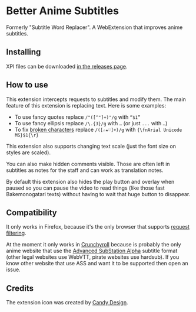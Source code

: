 # Better Anime Subtitles

Formerly "Subtitle Word Replacer". A WebExtension that improves anime subtitles.

## Installing

XPI files can be downloaded [in the releases page](https://github.com/qgustavor/subtitle-word-replacer/releases/).

## How to use

This extension intercepts requests to subtitles and modify them. The main feature of this extension is replacing text. Here is some examples:

* To use fancy quotes replace `/"([^"]+)"/g` with `“$1”`
* To use fancy ellipsis replace `/\.{3}/g` with `…` (or just `...` with `…`)
* To fix [broken characters](https://i.imgur.com/956XIRN.png) replace `/([☆★♡]+)/g` with `{\fnArial Unicode MS}$1{\r}`

This extension also supports changing text scale (just the font size on styles are scaled).

You can also make hidden comments visible. Those are often left in subtitles as notes for the staff and can work as translation notes.

By default this extension also hides the play button and overlay when paused so you can pause the video to read things (like those fast Bakemonogatari texts) without having to wait that huge button to disappear.

## Compatibility

It only works in Firefox, because it's the only browser that supports
[request filtering](https://developer.mozilla.org/en-US/docs/Mozilla/Add-ons/WebExtensions/API/webRequest/filterResponseData).

At the moment it only works in [Crunchyroll](https://www.crunchyroll.com/) because is probably the only anime website that use the [Advanced SubStation Alpha](https://en.wikipedia.org/wiki/SubStation_Alpha#Advanced_SubStation_Alpha) subtitle format (other legal websites use WebVTT, pirate websites use hardsub). If you know other website that use ASS and want it to be supported then open an issue.

## Credits

The extension icon was created by [Candy Design](https://www.iconfinder.com/icons/5243667/).
